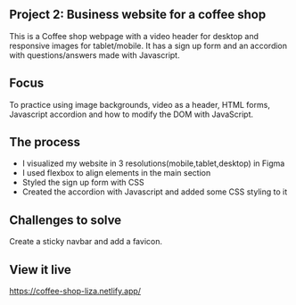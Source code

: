## Project 2: Business website for a coffee shop

This is a Coffee shop webpage with a video header for desktop and responsive images for tablet/mobile. It has a sign up form and an accordion with questions/answers made with Javascript.

## Focus
To practice using image backgrounds, video as a header, HTML forms, Javascript accordion and how to modify the DOM with JavaScript.

## The process

* I visualized my website in 3 resolutions(mobile,tablet,desktop) in Figma
* I used flexbox to align elements in the main section
* Styled the sign up form with CSS 
* Created the accordion with Javascript and added some CSS styling to it

## Challenges to solve
Create a sticky navbar and add a favicon.

## View it live
https://coffee-shop-liza.netlify.app/
